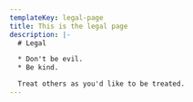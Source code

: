 ```yaml
---
templateKey: legal-page
title: This is the legal page
description: |-
  # Legal

  * Don't be evil.
  * Be kind.

  Treat others as you'd like to be treated.
---
```

